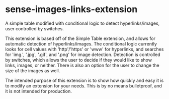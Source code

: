 # sense-images-links-extension
A simple table modified with conditional logic to detect hyperlinks/images, user controlled by switches.

This extension is based off of the Simple Table extension, and allows for automatic detection of hyperlinks/images. The conditional logic currently looks for cell values with 'http'/'https' or 'www' for hyperlinks, and searches for 'img.', '.jpg', '.gif', and '.png' for image detection. Detection is controlled by switches, which allows the user to decide if they would like to show links, images, or neither. There is also an option for the user to change the size of the images as well.

The intended purpose of this extension is to show how quickly and easy it is to modify an extension for your needs. This is by no means bulletproof, and it is not intended for production.
